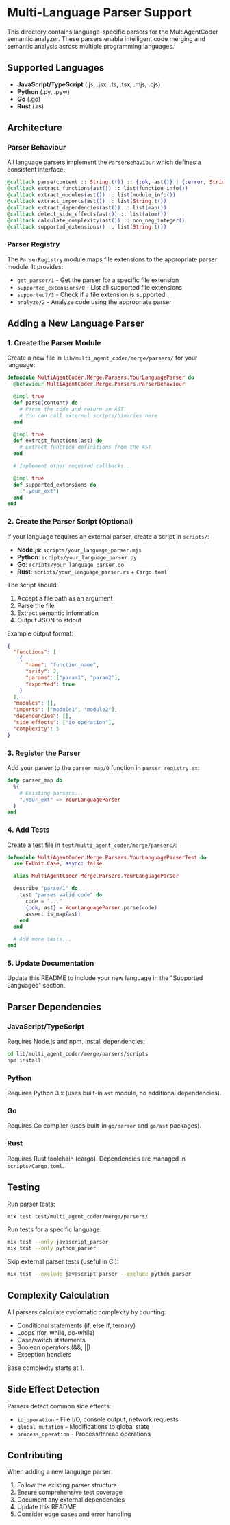 # Multi-Language Parser Support

This directory contains language-specific parsers for the MultiAgentCoder semantic analyzer. These parsers enable intelligent code merging and semantic analysis across multiple programming languages.

## Supported Languages

- **JavaScript/TypeScript** (.js, .jsx, .ts, .tsx, .mjs, .cjs)
- **Python** (.py, .pyw)
- **Go** (.go)
- **Rust** (.rs)

## Architecture

### Parser Behaviour

All language parsers implement the `ParserBehaviour` which defines a consistent interface:

```elixir
@callback parse(content :: String.t()) :: {:ok, ast()} | {:error, String.t()}
@callback extract_functions(ast()) :: list(function_info())
@callback extract_modules(ast()) :: list(module_info())
@callback extract_imports(ast()) :: list(String.t())
@callback extract_dependencies(ast()) :: list(map())
@callback detect_side_effects(ast()) :: list(atom())
@callback calculate_complexity(ast()) :: non_neg_integer()
@callback supported_extensions() :: list(String.t())
```

### Parser Registry

The `ParserRegistry` module maps file extensions to the appropriate parser module. It provides:

- `get_parser/1` - Get the parser for a specific file extension
- `supported_extensions/0` - List all supported file extensions
- `supported?/1` - Check if a file extension is supported
- `analyze/2` - Analyze code using the appropriate parser

## Adding a New Language Parser

### 1. Create the Parser Module

Create a new file in `lib/multi_agent_coder/merge/parsers/` for your language:

```elixir
defmodule MultiAgentCoder.Merge.Parsers.YourLanguageParser do
  @behaviour MultiAgentCoder.Merge.Parsers.ParserBehaviour

  @impl true
  def parse(content) do
    # Parse the code and return an AST
    # You can call external scripts/binaries here
  end

  @impl true
  def extract_functions(ast) do
    # Extract function definitions from the AST
  end

  # Implement other required callbacks...

  @impl true
  def supported_extensions do
    [".your_ext"]
  end
end
```

### 2. Create the Parser Script (Optional)

If your language requires an external parser, create a script in `scripts/`:

- **Node.js**: `scripts/your_language_parser.mjs`
- **Python**: `scripts/your_language_parser.py`
- **Go**: `scripts/your_language_parser.go`
- **Rust**: `scripts/your_language_parser.rs` + `Cargo.toml`

The script should:
1. Accept a file path as an argument
2. Parse the file
3. Extract semantic information
4. Output JSON to stdout

Example output format:
```json
{
  "functions": [
    {
      "name": "function_name",
      "arity": 2,
      "params": ["param1", "param2"],
      "exported": true
    }
  ],
  "modules": [],
  "imports": ["module1", "module2"],
  "dependencies": [],
  "side_effects": ["io_operation"],
  "complexity": 5
}
```

### 3. Register the Parser

Add your parser to the `parser_map/0` function in `parser_registry.ex`:

```elixir
defp parser_map do
  %{
    # Existing parsers...
    ".your_ext" => YourLanguageParser
  }
end
```

### 4. Add Tests

Create a test file in `test/multi_agent_coder/merge/parsers/`:

```elixir
defmodule MultiAgentCoder.Merge.Parsers.YourLanguageParserTest do
  use ExUnit.Case, async: false

  alias MultiAgentCoder.Merge.Parsers.YourLanguageParser

  describe "parse/1" do
    test "parses valid code" do
      code = "..."
      {:ok, ast} = YourLanguageParser.parse(code)
      assert is_map(ast)
    end
  end

  # Add more tests...
end
```

### 5. Update Documentation

Update this README to include your new language in the "Supported Languages" section.

## Parser Dependencies

### JavaScript/TypeScript
Requires Node.js and npm. Install dependencies:
```bash
cd lib/multi_agent_coder/merge/parsers/scripts
npm install
```

### Python
Requires Python 3.x (uses built-in `ast` module, no additional dependencies).

### Go
Requires Go compiler (uses built-in `go/parser` and `go/ast` packages).

### Rust
Requires Rust toolchain (cargo). Dependencies are managed in `scripts/Cargo.toml`.

## Testing

Run parser tests:
```bash
mix test test/multi_agent_coder/merge/parsers/
```

Run tests for a specific language:
```bash
mix test --only javascript_parser
mix test --only python_parser
```

Skip external parser tests (useful in CI):
```bash
mix test --exclude javascript_parser --exclude python_parser
```

## Complexity Calculation

All parsers calculate cyclomatic complexity by counting:
- Conditional statements (if, else if, ternary)
- Loops (for, while, do-while)
- Case/switch statements
- Boolean operators (&&, ||)
- Exception handlers

Base complexity starts at 1.

## Side Effect Detection

Parsers detect common side effects:
- `io_operation` - File I/O, console output, network requests
- `global_mutation` - Modifications to global state
- `process_operation` - Process/thread operations

## Contributing

When adding a new language parser:
1. Follow the existing parser structure
2. Ensure comprehensive test coverage
3. Document any external dependencies
4. Update this README
5. Consider edge cases and error handling

